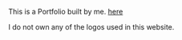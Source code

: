 This is a Portfolio built by me. <a href="https://anduarte3.github.io/MyPortfolio/">here</a>




I do not own any of the logos used in this website.
